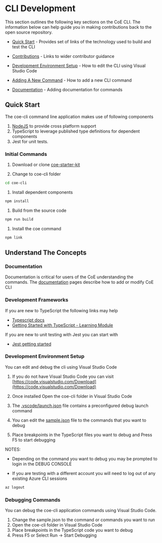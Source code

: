 # CLI Development

This section outlines the following key sections on the CoE CLI. The information below can help guide you in making contributions back to the open source repository.

- [Quick Start](#quick-start) - Provides set of links of the technology used to build and test the CLI

- [Contributions](#contributions) - Links to wider contributor guidance

- [Development Environment Setup](#development-environment-setup) - How to edit the CLI using Visual Studio Code

- [Adding A New Command](./adding-new-command.md) - How to add a new CLI command

- [Documentation](./documentation.md) - Adding documentation for commands

## Quick Start

The coe-cli command line application makes use of following components

1. [NodeJS](https://nodejs.org/en/) to provide cross platform support
1. TypeScript to leverage published type definitions for dependent components
1. Jest for unit tests.

### Initial Commands

1. Download or clone [coe-starter-kit](https://github.com/microsoft/coe-starter-kit)

1. Change to coe-cli folder

```bash
cd coe-cli
```

1. Install dependent components

```bash
npm install
```

1. Build from the source code

```bash
npm run build
```

1. Install the coe command

```bash
npm link
```

## Understand The Concepts

### Documentation

Documentation is critical for users of the CoE understanding the commands. The [documentation](./documentation.md) pages describe how to add or modify CoE CLI

### Development Frameworks

If you are new to TypeScript the following links may help

- [Typescript docs](https://www.typescriptlang.org/docs/)
- [Getting Started with TypeScript - Learning Module](/learn/modules/typescript-get-started/)

If you are new to unit testing with Jest you can start with 

- [Jest getting started](https://jestjs.io/docs/getting-started)

### Development Environment Setup

You can edit and debug the cli using Visual Studio Code

1. If you do not have Visual Studio Code you can visit [https://code.visualstudio.com/Download](https://code.visualstudio.com/Download)

1. Once installed Open the coe-cli folder in Visual Studio Code

1. The [.vscode/launch.json](../../.vscode/launch.json) file contains a preconfigured debug launch command

1. You can edit the [sample.json](../../sample.json) file to the commands that you want to debug

1. Place breakpoints in the TypeScript files you want to debug and Press F5 to start debugging

NOTES:

- Depending on the command you want to debug you may be prompted to login in the DEBUG CONSOLE

- If you are testing with a different account you will need to log out of any existing Azure CLI sessions

```bash
az logout

```

### Debugging Commands

You can debug the coe-cli application commands using Visual Studio Code. 

1. Change the sample.json to the command or commands you want to run
1. Open the coe-cli folder in Visual Studio Code
1. Place breakpoints in the TypeScript code you want to debug
1. Press F5 or Select Run -> Start Debugging